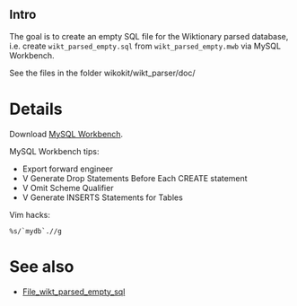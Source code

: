 ## Intro ##

The goal is to create an empty SQL file for the Wiktionary parsed database, i.e. create `wikt_parsed_empty.sql` from `wikt_parsed_empty.mwb` via MySQL Workbench.

See the files in the folder wikokit/wikt\_parser/doc/

# Details #

Download [MySQL Workbench](http://wb.mysql.com/).

MySQL Workbench tips:
  * Export forward engineer
  * V Generate Drop Statements Before Each CREATE statement
  * V Omit Scheme Qualifier
  * V Generate INSERTS Statements for Tables

Vim hacks:
```
%s/`mydb`.//g 
```

# See also #
  * [File\_wikt\_parsed\_empty\_sql](File_wikt_parsed_empty_sql.md)